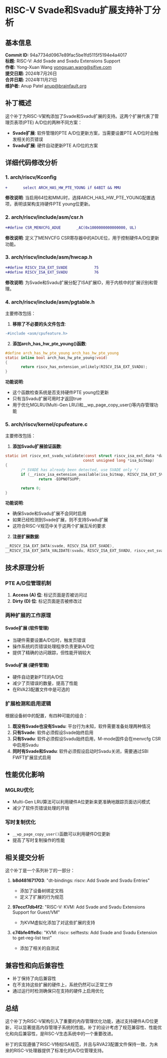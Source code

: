 # RISC-V Svade和Svadu扩展支持补丁分析

## 基本信息

**Commit ID:** 94a7734d0967e89fac5be1fd5115f5194e4a4017  
**标题:** RISC-V: Add Svade and Svadu Extensions Support  
**作者:** Yong-Xuan Wang <yongxuan.wang@sifive.com>  
**提交日期:** 2024年7月26日  
**合并日期:** 2024年11月21日  
**维护者:** Anup Patel <anup@brainfault.org>  

## 补丁概述

这个补丁为RISC-V架构添加了Svade和Svadu扩展的支持。这两个扩展代表了管理页表项(PTE) A/D位的两种不同方案：

- **Svade扩展**: 软件管理的PTE A/D位更新方案，当需要设置PTE A/D位时会触发相关的页错误
- **Svadu扩展**: 硬件自动更新PTE A/D位的方案

## 详细代码修改分析

### 1. arch/riscv/Kconfig

```diff
+       select ARCH_HAS_HW_PTE_YOUNG if 64BIT && MMU
```

**修改说明**: 当启用64位和MMU时，选择ARCH_HAS_HW_PTE_YOUNG配置选项，表明该架构支持硬件PTE young位更新。

### 2. arch/riscv/include/asm/csr.h

```diff
+#define CSR_MENVCFG_ADUE       _AC(0x1000000000000000, UL)
```

**修改说明**: 定义了MENVCFG CSR寄存器中的ADUE位，用于控制硬件A/D位更新功能。

### 3. arch/riscv/include/asm/hwcap.h

```diff
+#define RISCV_ISA_EXT_SVADE            75
+#define RISCV_ISA_EXT_SVADU            76
```

**修改说明**: 为Svade和Svadu扩展分配了ISA扩展ID，用于内核中的扩展识别和管理。

### 4. arch/riscv/include/asm/pgtable.h

主要修改包括：

1. **移除了不必要的头文件包含**:
```diff
-#include <asm/cpufeature.h>
```

2. **添加arch_has_hw_pte_young()函数**:
```c
#define arch_has_hw_pte_young arch_has_hw_pte_young
static inline bool arch_has_hw_pte_young(void)
{
       return riscv_has_extension_unlikely(RISCV_ISA_EXT_SVADU);
}
```

**功能说明**: 
- 这个函数检查系统是否支持硬件PTE young位更新
- 只有当Svadu扩展可用时才返回true
- 用于优化MGLRU(Multi-Gen LRU)和__wp_page_copy_user()等内存管理功能

### 5. arch/riscv/kernel/cpufeature.c

主要修改包括：

1. **添加Svadu扩展验证函数**:
```c
static int riscv_ext_svadu_validate(const struct riscv_isa_ext_data *data,
                                   const unsigned long *isa_bitmap)
{
       /* SVADE has already been detected, use SVADE only */
       if (__riscv_isa_extension_available(isa_bitmap, RISCV_ISA_EXT_SVADE))
               return -EOPNOTSUPP;

       return 0;
}
```

**功能说明**: 
- 确保Svade和Svadu扩展不会同时启用
- 如果已经检测到Svade扩展，则不支持Svadu扩展
- 这符合RISC-V规范中关于这两个扩展互斥的要求

2. **注册扩展数据**:
```c
__RISCV_ISA_EXT_DATA(svade, RISCV_ISA_EXT_SVADE),
__RISCV_ISA_EXT_DATA_VALIDATE(svadu, RISCV_ISA_EXT_SVADU, riscv_ext_svadu_validate),
```

## 技术原理分析

### PTE A/D位管理机制

1. **Access (A) 位**: 标记页面是否被访问过
2. **Dirty (D) 位**: 标记页面是否被修改过

### 两种扩展的工作原理

#### Svade扩展 (软件管理)
- 当硬件需要设置A/D位时，触发页错误
- 操作系统的页错误处理程序负责更新A/D位
- 提供了精确的访问跟踪，但性能开销较大

#### Svadu扩展 (硬件管理)
- 硬件自动更新PTE的A/D位
- 减少了页错误的数量，提高了性能
- 在RVA23配置文件中是可选的

### 扩展检测和启用逻辑

根据设备树中的配置，有四种可能的组合：

1. **既没有Svade也没有Svadu**: 平台行为未知，软件需要准备处理两种情况
2. **只有Svade**: 软件必须假设Svade始终启用
3. **只有Svadu**: 软件必须假设Svadu始终启用，M-mode固件会在menvcfg CSR中启用Svadu
4. **同时有Svade和Svadu**: 软件必须假设启动时Svadu关闭，需要通过SBI FWFT扩展显式启用

## 性能优化影响

### MGLRU优化
- Multi-Gen LRU算法可以利用硬件A位更新来更准确地跟踪页面访问模式
- 减少了软件页错误处理的开销

### 写时复制优化
- `__wp_page_copy_user()`函数可以利用硬件D位更新
- 提高了写时复制操作的性能

## 相关提交分析

这个补丁是一个系列补丁的一部分：

1. **b8d481671703**: "dt-bindings: riscv: Add Svade and Svadu Entries"
   - 添加了设备树绑定文档
   - 定义了扩展的行为规范

2. **97eccf7db4f2**: "RISC-V: KVM: Add Svade and Svadu Extensions Support for Guest/VM"
   - 为KVM虚拟化添加了对这些扩展的支持

3. **c74bfe4ffe8c**: "KVM: riscv: selftests: Add Svade and Svadu Extension to get-reg-list test"
   - 添加了相关的自测试

## 兼容性和向后兼容性

- 补丁保持了向后兼容性
- 在不支持这些扩展的硬件上，系统仍然可以正常工作
- 通过运行时检测确保只在支持的硬件上启用优化

## 总结

这个补丁为RISC-V架构引入了重要的内存管理优化功能，通过支持硬件A/D位更新，可以显著提高内存管理子系统的性能。补丁的设计考虑了规范兼容性、性能优化和向后兼容性，是RISC-V生态系统中的一个重要改进。

补丁的实现遵循了RISC-V特权ISA规范，并且与RVA23配置文件保持一致，为未来的RISC-V处理器提供了标准化的A/D位管理支持。